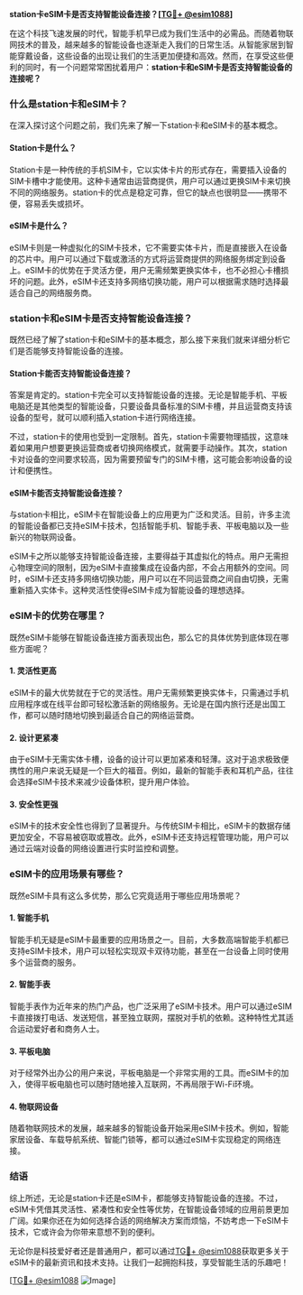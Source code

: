 **station卡eSIM卡是否支持智能设备连接？[[TG💪+ @esim1088](https://t.me/s/esim1088)]**

在这个科技飞速发展的时代，智能手机早已成为我们生活中的必需品。而随着物联网技术的普及，越来越多的智能设备也逐渐走入我们的日常生活。从智能家居到智能穿戴设备，这些设备的出现让我们的生活更加便捷和高效。然而，在享受这些便利的同时，有一个问题常常困扰着用户：**station卡和eSIM卡是否支持智能设备的连接呢？**

### 什么是station卡和eSIM卡？

在深入探讨这个问题之前，我们先来了解一下station卡和eSIM卡的基本概念。

#### Station卡是什么？

Station卡是一种传统的手机SIM卡，它以实体卡片的形式存在，需要插入设备的SIM卡槽中才能使用。这种卡通常由运营商提供，用户可以通过更换SIM卡来切换不同的网络服务。station卡的优点是稳定可靠，但它的缺点也很明显——携带不便，容易丢失或损坏。

#### eSIM卡是什么？

eSIM卡则是一种虚拟化的SIM卡技术，它不需要实体卡片，而是直接嵌入在设备的芯片中。用户可以通过下载或激活的方式将运营商提供的网络服务绑定到设备上。eSIM卡的优势在于灵活方便，用户无需频繁更换实体卡，也不必担心卡槽损坏的问题。此外，eSIM卡还支持多网络切换功能，用户可以根据需求随时选择最适合自己的网络服务商。

### station卡和eSIM卡是否支持智能设备连接？

既然已经了解了station卡和eSIM卡的基本概念，那么接下来我们就来详细分析它们是否能够支持智能设备的连接。

#### Station卡能否支持智能设备连接？

答案是肯定的。station卡完全可以支持智能设备的连接。无论是智能手机、平板电脑还是其他类型的智能设备，只要设备具备标准的SIM卡槽，并且运营商支持该设备的型号，就可以顺利插入station卡进行网络连接。

不过，station卡的使用也受到一定限制。首先，station卡需要物理插拔，这意味着如果用户想要更换运营商或者切换网络模式，就需要手动操作。其次，station卡对设备的空间要求较高，因为需要预留专门的SIM卡槽，这可能会影响设备的设计和便携性。

#### eSIM卡能否支持智能设备连接？

与station卡相比，eSIM卡在智能设备上的应用更为广泛和灵活。目前，许多主流的智能设备都已支持eSIM卡技术，包括智能手机、智能手表、平板电脑以及一些新兴的物联网设备。

eSIM卡之所以能够支持智能设备连接，主要得益于其虚拟化的特点。用户无需担心物理空间的限制，因为eSIM卡直接集成在设备内部，不会占用额外的空间。同时，eSIM卡还支持多网络切换功能，用户可以在不同运营商之间自由切换，无需重新插入实体卡。这种灵活性使得eSIM卡成为智能设备的理想选择。

### eSIM卡的优势在哪里？

既然eSIM卡能够在智能设备连接方面表现出色，那么它的具体优势到底体现在哪些方面呢？

#### 1. 灵活性更高

eSIM卡的最大优势就在于它的灵活性。用户无需频繁更换实体卡，只需通过手机应用程序或在线平台即可轻松激活新的网络服务。无论是在国内旅行还是出国工作，都可以随时随地切换到最适合自己的网络运营商。

#### 2. 设计更紧凑

由于eSIM卡无需实体卡槽，设备的设计可以更加紧凑和轻薄。这对于追求极致便携性的用户来说无疑是一个巨大的福音。例如，最新的智能手表和耳机产品，往往会选择eSIM卡技术来减少设备体积，提升用户体验。

#### 3. 安全性更强

eSIM卡的技术安全性也得到了显著提升。与传统SIM卡相比，eSIM卡的数据存储更加安全，不容易被窃取或篡改。此外，eSIM卡还支持远程管理功能，用户可以通过云端对设备的网络设置进行实时监控和调整。

### eSIM卡的应用场景有哪些？

既然eSIM卡具有这么多优势，那么它究竟适用于哪些应用场景呢？

#### 1. 智能手机

智能手机无疑是eSIM卡最重要的应用场景之一。目前，大多数高端智能手机都已支持eSIM卡技术，用户可以轻松实现双卡双待功能，甚至在一台设备上同时使用多个运营商的服务。

#### 2. 智能手表

智能手表作为近年来的热门产品，也广泛采用了eSIM卡技术。用户可以通过eSIM卡直接拨打电话、发送短信，甚至独立联网，摆脱对手机的依赖。这种特性尤其适合运动爱好者和商务人士。

#### 3. 平板电脑

对于经常外出办公的用户来说，平板电脑是一个非常实用的工具。而eSIM卡的加入，使得平板电脑也可以随时随地接入互联网，不再局限于Wi-Fi环境。

#### 4. 物联网设备

随着物联网技术的发展，越来越多的智能设备开始采用eSIM卡技术。例如，智能家居设备、车载导航系统、智能门锁等，都可以通过eSIM卡实现稳定的网络连接。

### 结语

综上所述，无论是station卡还是eSIM卡，都能够支持智能设备的连接。不过，eSIM卡凭借其灵活性、紧凑性和安全性等优势，在智能设备领域的应用前景更加广阔。如果你还在为如何选择合适的网络解决方案而烦恼，不妨考虑一下eSIM卡技术，它或许会为你带来意想不到的便利。

无论你是科技爱好者还是普通用户，都可以通过[TG💪+ @esim1088](https://t.me/s/esim1088)获取更多关于eSIM卡的最新资讯和技术支持。让我们一起拥抱科技，享受智能生活的乐趣吧！

[[TG💪+ @esim1088](https://t.me/s/esim1088) ![Image](https://i.postimg.cc/4NQfJmqS/Snipaste-2025-05-13-00-14-12.png)]